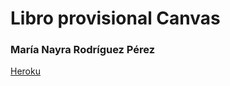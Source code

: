 # Libro provisional Canvas

### María Nayra Rodríguez Pérez


[Heroku](https://librocanvasnayra.herokuapp.com/)



